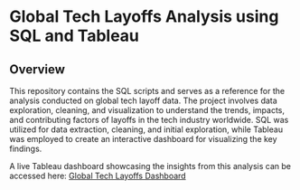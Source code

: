 # Global Tech Layoffs Analysis using SQL and Tableau


## Overview

This repository contains the SQL scripts and serves as a reference for the analysis conducted on global tech layoff data. The project involves data exploration, cleaning, and visualization to understand the trends, impacts, and contributing factors of layoffs in the tech industry worldwide. SQL was utilized for data extraction, cleaning, and initial exploration, while Tableau was employed to create an interactive dashboard for visualizing the key findings.

A live Tableau dashboard showcasing the insights from this analysis can be accessed here: [Global Tech Layoffs Dashboard](https://public.tableau.com/app/profile/john.nguyen3007/viz/WorldLayoffsDashboard_17291069840870/Dashboard1)
